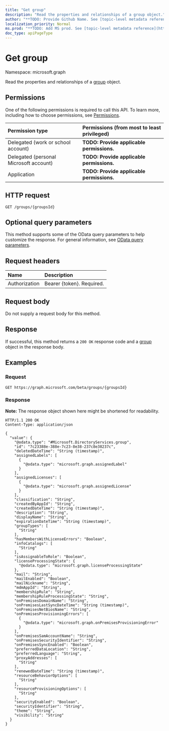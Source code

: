```yaml
---
title: "Get group"
description: "Read the properties and relationships of a group object."
author: "**TODO: Provide Github Name. See [topic-level metadata reference](https://msgo.azurewebsites.net/add/document/guidelines/metadata.html#topic-level-metadata)**"
localization_priority: Normal
ms.prod: "**TODO: Add MS prod. See [topic-level metadata reference](https://msgo.azurewebsites.net/add/document/guidelines/metadata.html#topic-level-metadata)**"
doc_type: apiPageType
---
```


# Get group
Namespace: microsoft.graph

Read the properties and relationships of a [group](../resources/group.md) object.

## Permissions
One of the following permissions is required to call this API. To learn more, including how to choose permissions, see [Permissions](/graph/permissions-reference).

|Permission type|Permissions (from most to least privileged)|
|:---|:---|
|Delegated (work or school account)|**TODO: Provide applicable permissions.**|
|Delegated (personal Microsoft account)|**TODO: Provide applicable permissions.**|
|Application|**TODO: Provide applicable permissions.**|

## HTTP request

<!-- {
  "blockType": "ignored"
}
-->
``` http
GET /groups/{groupsId}
```

## Optional query parameters
This method supports some of the OData query parameters to help customize the response. For general information, see [OData query parameters](/graph/query-parameters).

## Request headers
|Name|Description|
|:---|:---|
|Authorization|Bearer {token}. Required.|

## Request body
Do not supply a request body for this method.

## Response

If successful, this method returns a `200 OK` response code and a [group](../resources/group.md) object in the response body.

## Examples

### Request
<!-- {
  "blockType": "request",
  "name": "get_group"
}
-->
``` http
GET https://graph.microsoft.com/beta/groups/{groupsId}
```


### Response
**Note:** The response object shown here might be shortened for readability.
<!-- {
  "blockType": "response",
  "truncated": true,
  "@odata.type": "Microsoft.DirectoryServices.group"
}
-->
``` http
HTTP/1.1 200 OK
Content-Type: application/json

{
  "value": {
    "@odata.type": "#Microsoft.DirectoryServices.group",
    "id": "7c23388e-388e-7c23-8e38-237c8e38237c",
    "deletedDateTime": "String (timestamp)",
    "assignedLabels": [
      {
        "@odata.type": "microsoft.graph.assignedLabel"
      }
    ],
    "assignedLicenses": [
      {
        "@odata.type": "microsoft.graph.assignedLicense"
      }
    ],
    "classification": "String",
    "createdByAppId": "String",
    "createdDateTime": "String (timestamp)",
    "description": "String",
    "displayName": "String",
    "expirationDateTime": "String (timestamp)",
    "groupTypes": [
      "String"
    ],
    "hasMembersWithLicenseErrors": "Boolean",
    "infoCatalogs": [
      "String"
    ],
    "isAssignableToRole": "Boolean",
    "licenseProcessingState": {
      "@odata.type": "microsoft.graph.licenseProcessingState"
    },
    "mail": "String",
    "mailEnabled": "Boolean",
    "mailNickname": "String",
    "mdmAppId": "String",
    "membershipRule": "String",
    "membershipRuleProcessingState": "String",
    "onPremisesDomainName": "String",
    "onPremisesLastSyncDateTime": "String (timestamp)",
    "onPremisesNetBiosName": "String",
    "onPremisesProvisioningErrors": [
      {
        "@odata.type": "microsoft.graph.onPremisesProvisioningError"
      }
    ],
    "onPremisesSamAccountName": "String",
    "onPremisesSecurityIdentifier": "String",
    "onPremisesSyncEnabled": "Boolean",
    "preferredDataLocation": "String",
    "preferredLanguage": "String",
    "proxyAddresses": [
      "String"
    ],
    "renewedDateTime": "String (timestamp)",
    "resourceBehaviorOptions": [
      "String"
    ],
    "resourceProvisioningOptions": [
      "String"
    ],
    "securityEnabled": "Boolean",
    "securityIdentifier": "String",
    "theme": "String",
    "visibility": "String"
  }
}
```


